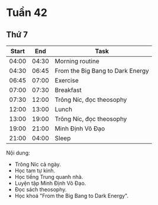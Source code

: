 # Tuần 42

## Thứ 7

| Start | End   | Task              |
|-------|-------|-------------------|
| 04:00 | 04:30 | Morning routine   |
| 04:30 | 06:45 | From the Big Bang to Dark Energy |
| 06:45 | 07:00 | Exercise          |
| 07:00 | 07:30 | Breakfast         |
| 07:30 | 12:00 | Trông Níc, đọc theosophy |
| 12:00 | 13:00 | Lunch             |
| 13:00 | 19:00 | Trông Níc, đọc theosophy |
| 19:00 | 21:00 | Minh Định Võ Đạo  |
| 21:00 | 04:00 | Sleep             |

Nội dung:

- Trông Níc cả ngày.
- Học tam tự kinh.
- Học tiếng Trung quanh nhà.
- Luyện tập Minh Định Võ Đạo.
- Đọc sách theosophy.
- Học khoá "From the Big Bang to Dark Energy".
